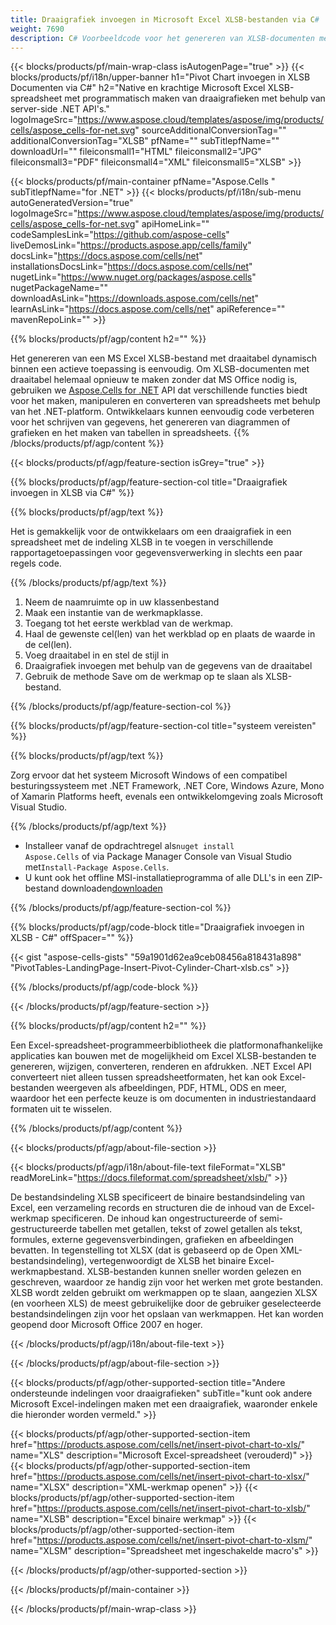 ```yaml
---
title: Draaigrafiek invoegen in Microsoft Excel XLSB-bestanden via C#
weight: 7690
description: C# Voorbeeldcode voor het genereren van XLSB-documenten met draaigrafiek. Gebruik deze code voor het maken van Micorsoft Excel XLSB-bestanden met draaigrafiek binnen VB.NET, Asp.NET of een op .NET gebaseerde applicatie.
---
```

{{< blocks/products/pf/main-wrap-class isAutogenPage="true" >}}
{{< blocks/products/pf/i18n/upper-banner h1="Pivot Chart invoegen in XLSB Documenten via C#" h2="Native en krachtige Microsoft Excel XLSB-spreadsheet met programmatisch maken van draaigrafieken met behulp van server-side .NET API\'s." logoImageSrc="https://www.aspose.cloud/templates/aspose/img/products/cells/aspose_cells-for-net.svg" sourceAdditionalConversionTag="" additionalConversionTag="XLSB" pfName="" subTitlepfName="" downloadUrl="" fileiconsmall1="HTML" fileiconsmall2="JPG" fileiconsmall3="PDF" fileiconsmall4="XML" fileiconsmall5="XLSB" >}}

{{< blocks/products/pf/main-container pfName="Aspose.Cells " subTitlepfName="for .NET" >}}
{{< blocks/products/pf/i18n/sub-menu autoGeneratedVersion="true" logoImageSrc="https://www.aspose.cloud/templates/aspose/img/products/cells/aspose_cells-for-net.svg" apiHomeLink="" codeSamplesLink="https://github.com/aspose-cells" liveDemosLink="https://products.aspose.app/cells/family" docsLink="https://docs.aspose.com/cells/net" installationsDocsLink="https://docs.aspose.com/cells/net" nugetLink="https://www.nuget.org/packages/aspose.cells" nugetPackageName="" downloadAsLink="https://downloads.aspose.com/cells/net" learnAsLink="https://docs.aspose.com/cells/net" apiReference="" mavenRepoLink="" >}}

{{% blocks/products/pf/agp/content h2="" %}}

 Het genereren van een MS Excel XLSB-bestand met draaitabel dynamisch binnen een actieve toepassing is eenvoudig. Om XLSB-documenten met draaitabel helemaal opnieuw te maken zonder dat MS Office nodig is, gebruiken we
 [Aspose.Cells for .NET](https://products.aspose.com/cells/net) 
 API dat verschillende functies biedt voor het maken, manipuleren en converteren van spreadsheets met behulp van het .NET-platform. Ontwikkelaars kunnen eenvoudig code verbeteren voor het schrijven van gegevens, het genereren van diagrammen of grafieken en het maken van tabellen in spreadsheets.
{{% /blocks/products/pf/agp/content %}}

{{< blocks/products/pf/agp/feature-section isGrey="true" >}}

{{% blocks/products/pf/agp/feature-section-col title="Draaigrafiek invoegen in XLSB via C#" %}}

{{% blocks/products/pf/agp/text %}}

 Het is gemakkelijk voor de ontwikkelaars om een draaigrafiek in een spreadsheet met de indeling XLSB in te voegen in verschillende rapportagetoepassingen voor gegevensverwerking in slechts een paar regels code.

{{% /blocks/products/pf/agp/text %}}

1.  Neem de naamruimte op in uw klassenbestand
1.  Maak een instantie van de werkmapklasse.
1.  Toegang tot het eerste werkblad van de werkmap.
1.  Haal de gewenste cel(len) van het werkblad op en plaats de waarde in de cel(len).
1.  Voeg draaitabel in en stel de stijl in
1.  Draaigrafiek invoegen met behulp van de gegevens van de draaitabel
1. Gebruik de methode Save om de werkmap op te slaan als XLSB-bestand.

{{% /blocks/products/pf/agp/feature-section-col %}}

{{% blocks/products/pf/agp/feature-section-col title="systeem vereisten" %}}

{{% blocks/products/pf/agp/text %}}

 Zorg ervoor dat het systeem Microsoft Windows of een compatibel besturingssysteem met .NET Framework, .NET Core, Windows Azure, Mono of Xamarin Platforms heeft, evenals een ontwikkelomgeving zoals Microsoft Visual Studio.

{{% /blocks/products/pf/agp/text %}}

-  Installeer vanaf de opdrachtregel als<code>nuget install Aspose.Cells</code> of via Package Manager Console van Visual Studio met<code>Install-Package Aspose.Cells</code>.
-  U kunt ook het offline MSI-installatieprogramma of alle DLL's in een ZIP-bestand downloaden<a href="https://downloads.aspose.com/cells/net">downloaden</a>

{{% /blocks/products/pf/agp/feature-section-col %}}

{{% blocks/products/pf/agp/code-block title="Draaigrafiek invoegen in XLSB - C#" offSpacer="" %}}

{{< gist "aspose-cells-gists" "59a1901d62ea9ceb08456a818431a898" "PivotTables-LandingPage-Insert-Pivot-Cylinder-Chart-xlsb.cs" >}}

{{% /blocks/products/pf/agp/code-block %}}

{{< /blocks/products/pf/agp/feature-section >}}

<!-- aboutfile Starts -->     
{{% blocks/products/pf/agp/content h2="" %}}

Een Excel-spreadsheet-programmeerbibliotheek die platformonafhankelijke applicaties kan bouwen met de mogelijkheid om Excel XLSB-bestanden te genereren, wijzigen, converteren, renderen en afdrukken. .NET Excel API converteert niet alleen tussen spreadsheetformaten, het kan ook Excel-bestanden weergeven als afbeeldingen, PDF, HTML, ODS en meer, waardoor het een perfecte keuze is om documenten in industriestandaard formaten uit te wisselen.


{{% /blocks/products/pf/agp/content %}}

{{< blocks/products/pf/agp/about-file-section >}}

{{< blocks/products/pf/agp/i18n/about-file-text fileFormat="XLSB" readMoreLink="https://docs.fileformat.com/spreadsheet/xlsb/" >}}

De bestandsindeling XLSB specificeert de binaire bestandsindeling van Excel, een verzameling records en structuren die de inhoud van de Excel-werkmap specificeren. De inhoud kan ongestructureerde of semi-gestructureerde tabellen met getallen, tekst of zowel getallen als tekst, formules, externe gegevensverbindingen, grafieken en afbeeldingen bevatten. In tegenstelling tot XLSX (dat is gebaseerd op de Open XML-bestandsindeling), vertegenwoordigt de XLSB het binaire Excel-werkmapbestand. XLSB-bestanden kunnen sneller worden gelezen en geschreven, waardoor ze handig zijn voor het werken met grote bestanden. XLSB wordt zelden gebruikt om werkmappen op te slaan, aangezien XLSX (en voorheen XLS) de meest gebruikelijke door de gebruiker geselecteerde bestandsindelingen zijn voor het opslaan van werkmappen. Het kan worden geopend door Microsoft Office 2007 en hoger.

{{< /blocks/products/pf/agp/i18n/about-file-text >}}

{{< /blocks/products/pf/agp/about-file-section >}}
<!-- aboutfile Ends -->

{{< blocks/products/pf/agp/other-supported-section title="Andere ondersteunde indelingen voor draaigrafieken" subTitle="kunt ook andere Microsoft Excel-indelingen maken met een draaigrafiek, waaronder enkele die hieronder worden vermeld." >}}

{{< blocks/products/pf/agp/other-supported-section-item href="https://products.aspose.com/cells/net/insert-pivot-chart-to-xls/" name="XLS" description="Microsoft Excel-spreadsheet (verouderd)" >}}
{{< blocks/products/pf/agp/other-supported-section-item href="https://products.aspose.com/cells/net/insert-pivot-chart-to-xlsx/" name="XLSX" description="XML-werkmap openen" >}}
{{< blocks/products/pf/agp/other-supported-section-item href="https://products.aspose.com/cells/net/insert-pivot-chart-to-xlsb/" name="XLSB" description="Excel binaire werkmap" >}}
{{< blocks/products/pf/agp/other-supported-section-item href="https://products.aspose.com/cells/net/insert-pivot-chart-to-xlsm/" name="XLSM" description="Spreadsheet met ingeschakelde macro\'s" >}}

{{< /blocks/products/pf/agp/other-supported-section >}}

{{< /blocks/products/pf/main-container >}}
    
{{< /blocks/products/pf/main-wrap-class >}}
